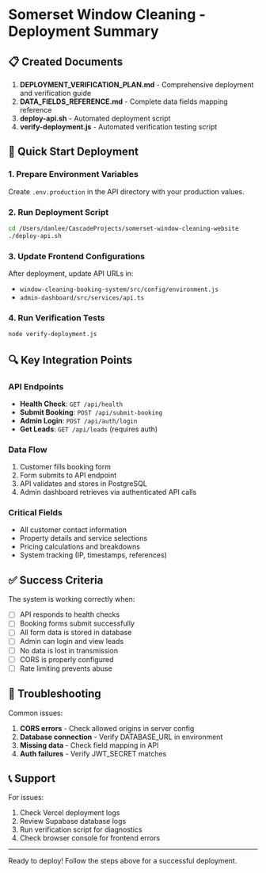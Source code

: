 # Somerset Window Cleaning - Deployment Summary

## 📋 Created Documents

1. **DEPLOYMENT_VERIFICATION_PLAN.md** - Comprehensive deployment and verification guide
2. **DATA_FIELDS_REFERENCE.md** - Complete data fields mapping reference
3. **deploy-api.sh** - Automated deployment script
4. **verify-deployment.js** - Automated verification testing script

## 🚀 Quick Start Deployment

### 1. Prepare Environment Variables
Create `.env.production` in the API directory with your production values.

### 2. Run Deployment Script
```bash
cd /Users/danlee/CascadeProjects/somerset-window-cleaning-website
./deploy-api.sh
```

### 3. Update Frontend Configurations
After deployment, update API URLs in:
- `window-cleaning-booking-system/src/config/environment.js`
- `admin-dashboard/src/services/api.ts`

### 4. Run Verification Tests
```bash
node verify-deployment.js
```

## 🔍 Key Integration Points

### API Endpoints
- **Health Check**: `GET /api/health`
- **Submit Booking**: `POST /api/submit-booking`
- **Admin Login**: `POST /api/auth/login`
- **Get Leads**: `GET /api/leads` (requires auth)

### Data Flow
1. Customer fills booking form
2. Form submits to API endpoint
3. API validates and stores in PostgreSQL
4. Admin dashboard retrieves via authenticated API calls

### Critical Fields
- All customer contact information
- Property details and service selections
- Pricing calculations and breakdowns
- System tracking (IP, timestamps, references)

## ✅ Success Criteria

The system is working correctly when:
- [ ] API responds to health checks
- [ ] Booking forms submit successfully
- [ ] All form data is stored in database
- [ ] Admin can login and view leads
- [ ] No data is lost in transmission
- [ ] CORS is properly configured
- [ ] Rate limiting prevents abuse

## 🔧 Troubleshooting

Common issues:
1. **CORS errors** - Check allowed origins in server config
2. **Database connection** - Verify DATABASE_URL in environment
3. **Missing data** - Check field mapping in API
4. **Auth failures** - Verify JWT_SECRET matches

## 📞 Support

For issues:
1. Check Vercel deployment logs
2. Review Supabase database logs
3. Run verification script for diagnostics
4. Check browser console for frontend errors

---

Ready to deploy! Follow the steps above for a successful deployment.